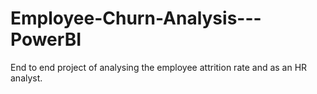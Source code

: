 # Employee-Churn-Analysis---PowerBI
End to end project of analysing the employee attrition rate and as an HR analyst.
